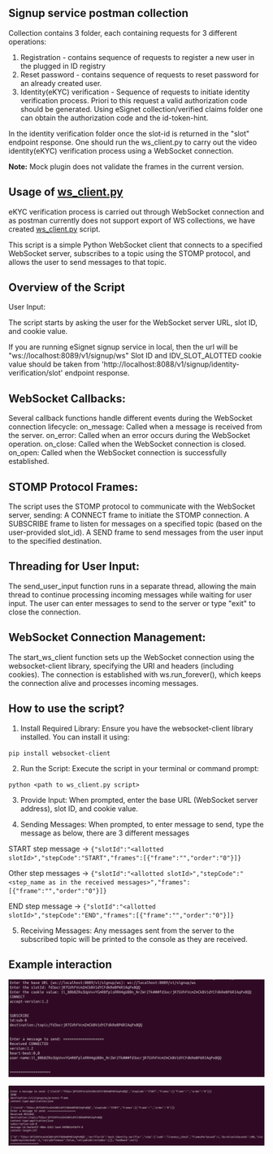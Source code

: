 ## Signup service postman collection

Collection contains 3 folder, each containing requests for 3 different operations:

1. Registration - contains sequence of requests to register a new user in the plugged in ID registry
2. Reset password - contains sequence of requests to reset password for an already created user.
3. Identity(eKYC) verification - Sequence of requests to initiate identity verification process. Priori to this 
request a valid authorization code should be generated. Using eSignet collection/verified claims folder one
can obtain the authorization code and the id-token-hint.

In the identity verification folder once the slot-id is returned in the "slot" endpoint response. One should run the ws_client.py to 
carry out the video identity(eKYC) verification process using a WebSocket connection.

**Note:** Mock plugin does not validate the frames in the current version.

## Usage of [ws_client.py](ws_client.py)

eKYC verification process is carried out through WebSocket connection and as postman currently does not support export of WS 
collections, we have created [ws_client.py](ws_client.py) script.

This script is a simple Python WebSocket client that connects to a specified WebSocket server, subscribes to a topic using 
the STOMP protocol, and allows the user to send messages to that topic.

## Overview of the Script
User Input:

The script starts by asking the user for the WebSocket server URL, slot ID, and cookie value.

If you are running eSignet signup service in local, then the url will be "ws://localhost:8089/v1/signup/ws"
Slot ID and IDV_SLOT_ALOTTED cookie value should be taken from 'http://localhost:8088/v1/signup/identity-verification/slot' endpoint response.

## WebSocket Callbacks:

Several callback functions handle different events during the WebSocket connection lifecycle:
on_message: Called when a message is received from the server.
on_error: Called when an error occurs during the WebSocket operation.
on_close: Called when the WebSocket connection is closed.
on_open: Called when the WebSocket connection is successfully established.

## STOMP Protocol Frames:

The script uses the STOMP protocol to communicate with the WebSocket server, sending:
A CONNECT frame to initiate the STOMP connection.
A SUBSCRIBE frame to listen for messages on a specified topic (based on the user-provided slot_id).
A SEND frame to send messages from the user input to the specified destination.

## Threading for User Input:

The send_user_input function runs in a separate thread, allowing the main thread to continue processing incoming messages while waiting for user input.
The user can enter messages to send to the server or type "exit" to close the connection.

## WebSocket Connection Management:

The start_ws_client function sets up the WebSocket connection using the websocket-client library, specifying the URI and headers (including cookies).
The connection is established with ws.run_forever(), which keeps the connection alive and processes incoming messages.


## How to use the script?
1. Install Required Library: Ensure you have the websocket-client library installed. You can install it using:

`pip install websocket-client`

2. Run the Script: Execute the script in your terminal or command prompt:

`python <path to ws_client.py script>`

3. Provide Input: When prompted, enter the base URL (WebSocket server address), slot ID, and cookie value.

4. Sending Messages: When prompted, to enter message to send, type the message as below, there are 3 different messages

START step message -> `{"slotId":"<allotted slotId>","stepCode":"START","frames":[{"frame":"","order":"0"}]}`

Other step messages -> `{"slotId":"<allotted slotId>","stepCode":"<step_name as in the received messages>","frames":[{"frame":"","order":"0"}]}`

END step message -> `{"slotId":"<allotted slotId>","stepCode":"END","frames":[{"frame":"","order":"0"}]}`

5. Receiving Messages: Any messages sent from the server to the subscribed topic will be printed to the console as they are received.


## Example interaction


![img.png](interaction_1.png)

![img_1.png](interaction_2.png)